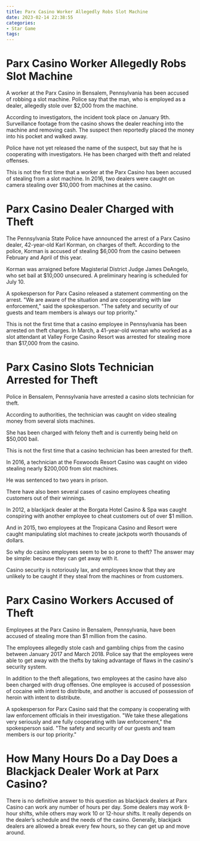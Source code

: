 ```yaml
---
title: Parx Casino Worker Allegedly Robs Slot Machine
date: 2023-02-14 22:38:55
categories:
- Star Game
tags:
---
```



#  Parx Casino Worker Allegedly Robs Slot Machine

A worker at the Parx Casino in Bensalem, Pennsylvania has been accused of robbing a slot machine. Police say that the man, who is employed as a dealer, allegedly stole over $2,000 from the machine.

According to investigators, the incident took place on January 9th. Surveillance footage from the casino shows the dealer reaching into the machine and removing cash. The suspect then reportedly placed the money into his pocket and walked away.

Police have not yet released the name of the suspect, but say that he is cooperating with investigators. He has been charged with theft and related offenses.

This is not the first time that a worker at the Parx Casino has been accused of stealing from a slot machine. In 2016, two dealers were caught on camera stealing over $10,000 from machines at the casino.

#  Parx Casino Dealer Charged with Theft

The Pennsylvania State Police have announced the arrest of a Parx Casino dealer, 42-year-old Karl Korman, on charges of theft. According to the police, Korman is accused of stealing $6,000 from the casino between February and April of this year.

Korman was arraigned before Magisterial District Judge James DeAngelo, who set bail at $10,000 unsecured. A preliminary hearing is scheduled for July 10.

A spokesperson for Parx Casino released a statement commenting on the arrest. "We are aware of the situation and are cooperating with law enforcement," said the spokesperson. "The safety and security of our guests and team members is always our top priority."

This is not the first time that a casino employee in Pennsylvania has been arrested on theft charges. In March, a 41-year-old woman who worked as a slot attendant at Valley Forge Casino Resort was arrested for stealing more than $17,000 from the casino.

#  Parx Casino Slots Technician Arrested for Theft

Police in Bensalem, Pennsylvania have arrested a casino slots technician for theft.

According to authorities, the technician was caught on video stealing money from several slots machines.

She has been charged with felony theft and is currently being held on $50,000 bail.

This is not the first time that a casino technician has been arrested for theft.

In 2016, a technician at the Foxwoods Resort Casino was caught on video stealing nearly $200,000 from slot machines.

He was sentenced to two years in prison.

There have also been several cases of casino employees cheating customers out of their winnings.

In 2012, a blackjack dealer at the Borgata Hotel Casino & Spa was caught conspiring with another employee to cheat customers out of over $1 million.

And in 2015, two employees at the Tropicana Casino and Resort were caught manipulating slot machines to create jackpots worth thousands of dollars.

So why do casino employees seem to be so prone to theft?
The answer may be simple: because they can get away with it.

Casino security is notoriously lax, and employees know that they are unlikely to be caught if they steal from the machines or from customers.


#  Parx Casino Workers Accused of Theft

Employees at the Parx Casino in Bensalem, Pennsylvania, have been accused of stealing more than $1 million from the casino.

The employees allegedly stole cash and gambling chips from the casino between January 2017 and March 2018. Police say that the employees were able to get away with the thefts by taking advantage of flaws in the casino's security system.

In addition to the theft allegations, two employees at the casino have also been charged with drug offenses. One employee is accused of possession of cocaine with intent to distribute, and another is accused of possession of heroin with intent to distribute.

A spokesperson for Parx Casino said that the company is cooperating with law enforcement officials in their investigation. "We take these allegations very seriously and are fully cooperating with law enforcement," the spokesperson said. "The safety and security of our guests and team members is our top priority."

#  How Many Hours Do a Day Does a Blackjack Dealer Work at Parx Casino?

There is no definitive answer to this question as blackjack dealers at Parx Casino can work any number of hours per day. Some dealers may work 8-hour shifts, while others may work 10 or 12-hour shifts. It really depends on the dealer’s schedule and the needs of the casino. Generally, blackjack dealers are allowed a break every few hours, so they can get up and move around.